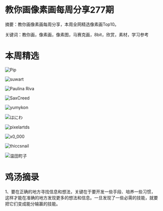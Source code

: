 # 教你画像素画每周分享277期


  摘要：教你画像素画每周分享，本周全网精选像素画Top10。

  关键词：教你画，像素画，像素图，马赛克画，8bit，欣赏，素材，学习参考

# 本周精选

![Pip](https://pbs.twimg.com/media/GIIqmHZa0AAw9TS?format=png&name=large)

![suwart](https://pbs.twimg.com/media/GIIBPmzWAAA5EB7?format=png&name=medium)

![Paulina Riva](https://pbs.twimg.com/media/GILHYRmW0AARrtD?format=png&name=medium)

![SaxCreed](https://pbs.twimg.com/media/GIIqeCNXIAAOvOZ?format=png&name=4096x4096)

![yumykon](https://pbs.twimg.com/media/GF4106ZXIAAOxfe?format=png&name=medium)

![はにわ](https://pbs.twimg.com/media/GIJI5TSbsAAJsWe?format=jpg&name=medium)

![pixelartds](https://pbs.twimg.com/media/GIIqPl1XEAAqmpQ?format=png&name=medium)

![x0_000](https://pbs.twimg.com/media/GIK1xfEXAAE0VAn?format=png&name=900x900)

![thiccsnail](https://pbs.twimg.com/media/GIE4pKDXoAAjJee?format=jpg&name=900x900)

![温田町子](https://pbs.twimg.com/media/GIDgw5WbkAAUxY9?format=jpg&name=medium)



# 鸡汤摘录

1、要在正确的地方寻找信息和想法，关键在于要开发一些手段、培养一些习惯，这样才能在准确的地方发现更多的想法和信息。一旦发现了一些必需的技能，就要把它们变成能分输赢的技能。